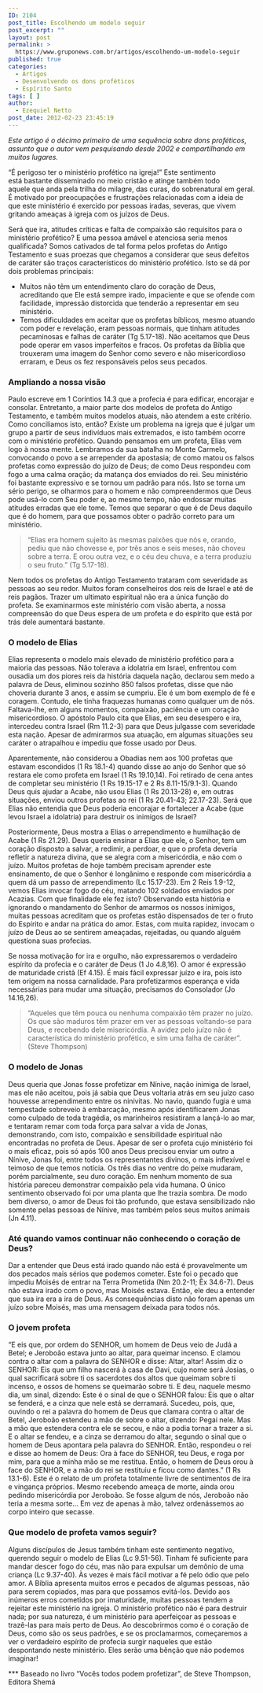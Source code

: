 ```yaml
---
ID: 2104
post_title: Escolhendo um modelo seguir
post_excerpt: ""
layout: post
permalink: >
  https://www.gruponews.com.br/artigos/escolhendo-um-modelo-seguir
published: true
categories:
  - Artigos
  - Desenvolvendo os dons proféticos
  - Espírito Santo
tags: [ ]
author:
  - Ezequiel Netto
post_date: 2012-02-23 23:45:19
---
```

<em>Este artigo é o décimo primeiro de uma sequência sobre dons proféticos, assunto que o autor vem pesquisando desde 2002 e compartilhando em muitos lugares. </em>

“É perigoso ter o ministério profético na igreja!” Este sentimento está bastante disseminado no meio cristão e atinge também todo aquele que anda pela trilha do milagre, das curas, do sobrenatural em geral. É motivado por preocupações e frustrações relacionadas com a ideia de que este ministério é exercido por pessoas iradas, severas, que vivem gritando ameaças à igreja com os juízos de Deus.

Será que ira, atitudes críticas e falta de compaixão são requisitos para o ministério profético? E uma pessoa amável e atenciosa seria menos qualificada? Somos cativados de tal forma pelos profetas do Antigo Testamento e suas proezas que chegamos a considerar que seus defeitos de caráter são traços característicos do ministério profético. Isto se dá por dois problemas principais:
<ul>
	<li>Muitos não têm um entendimento claro do coração de Deus, acreditando que Ele está sempre irado, impaciente e que se ofende com facilidade, impressão distorcida que tenderão a representar em seu ministério.</li>
	<li>Temos dificuldades em aceitar que os profetas bíblicos, mesmo atuando com poder e revelação, eram pessoas normais, que tinham atitudes pecaminosas e falhas de caráter (Tg 5.17-18). Não aceitamos que Deus pode operar em vasos imperfeitos e fracos. Os profetas da Bíblia que trouxeram uma imagem do Senhor como severo e não misericordioso erraram, e Deus os fez responsáveis pelos seus pecados.</li>
</ul>
<h3>Ampliando a nossa visão</h3>
Paulo escreve em 1 Coríntios 14.3 que a profecia é para edificar, encorajar e consolar. Entretanto, a maior parte dos modelos de profeta do Antigo Testamento, e também muitos modelos atuais, não atendem a este critério. Como conciliamos isto, então? Existe um problema na igreja que é julgar um grupo a partir de seus indivíduos mais extremados, e isto também ocorre com o ministério profético. Quando pensamos em um profeta, Elias vem logo à nossa mente. Lembramos da sua batalha no Monte Carmelo, convocando o povo a se arrepender da apostasia; de como matou os falsos profetas como expressão do juízo de Deus; de como Deus respondeu com fogo a uma calma oração; da
matança dos enviados do rei. Seu ministério foi bastante expressivo e se tornou um padrão para nós. Isto se torna um sério perigo, se olharmos para o homem e não compreendermos que Deus pode usá-lo com Seu poder e, ao mesmo tempo, não endossar muitas atitudes erradas que ele tome. Temos que separar o que é de Deus daquilo que é do homem, para que possamos obter o padrão correto para um ministério.
<blockquote>“Elias era homem sujeito às mesmas paixões que nós e, orando, pediu que não chovesse e, por três anos e seis meses, não choveu sobre a terra. E orou outra vez, e o céu deu chuva, e a terra produziu o seu fruto.” (Tg 5.17-18).</blockquote>
Nem todos os profetas do Antigo Testamento trataram com severidade as pessoas ao seu redor. Muitos foram conselheiros dos reis de Israel e até de reis pagãos. Trazer um ultimato espiritual não era a única função do profeta. Se examinarmos este ministério com visão aberta, a nossa compreensão do que Deus espera de um profeta e do espírito que está por trás dele aumentará bastante.
<h3>O modelo de Elias</h3>
Elias representa o modelo mais elevado de ministério profético para a maioria das pessoas. Não tolerava a idolatria em Israel, enfrentou com ousadia um dos piores reis da história daquela nação, declarou sem medo a palavra de Deus, eliminou sozinho 850 falsos profetas, disse que não choveria durante 3 anos, e assim se cumpriu. Ele é um bom exemplo de fé e coragem. Contudo, ele tinha fraquezas humanas como qualquer um de nós. Faltava-lhe, em alguns
momentos, compaixão, paciência e um coração misericordioso. O apóstolo Paulo cita que Elias, em seu desespero e ira, intercedeu contra Israel (Rm 11.2-3) para que Deus julgasse com severidade esta nação. Apesar de admirarmos sua atuação, em algumas situações seu caráter o atrapalhou e impediu que fosse usado por Deus.

Aparentemente, não considerou a Obadias nem aos 100 profetas que estavam escondidos (1 Rs 18.1-4) quando disse ao anjo do Senhor que só restara ele como profeta em Israel (1 Rs 19.10,14). Foi retirado
de cena antes de completar seu ministério (1 Rs 19.15-17 e 2 Rs 8.11-15/9.1-3). Quando Deus quis ajudar a Acabe, não usou Elias (1 Rs 20.13-28) e, em outras situações, enviou outros profetas ao rei (1 Rs 20.41-43; 22.17-23). Será que Elias não entendia que Deus poderia encorajar e fortalecer a Acabe (que levou Israel a idolatria) para destruir os inimigos de Israel?

Posteriormente, Deus mostra a Elias o arrependimento e humilhação de Acabe (1 Rs 21.29). Deus queria ensinar a Elias que ele, o Senhor, tem um coração disposto a salvar, a redimir, a perdoar, e que o profeta deveria refletir a natureza divina, que se alegra com a misericórdia, e não com o juízo. Muitos profetas de hoje também precisam aprender este ensinamento, de que o Senhor é longânimo e responde com misericórdia a quem dá um passo de arrependimento (Lc 15.17-23). Em 2 Reis 1.9-12, vemos Elias invocar fogo do céu, matando 102 soldados enviados por Acazias. Com que finalidade ele fez isto? Observando esta história e ignorando o mandamento do Senhor de amarmos os nossos inimigos, muitas pessoas acreditam que os profetas estão dispensados de ter o fruto do Espírito e andar na prática do amor. Estas, com muita rapidez, invocam o juízo de Deus ao se sentirem ameaçadas, rejeitadas, ou quando alguém questiona suas profecias.

Se nossa motivação for ira e orgulho, não expressaremos o verdadeiro espírito da profecia e o caráter de Deus (1 Jo 4.8,16). O amor é expressão de maturidade cristã (Ef 4.15). É mais fácil expressar juízo e ira, pois isto tem origem na nossa carnalidade. Para profetizarmos esperança e vida necessárias para mudar uma situação, precisamos do Consolador (Jo 14.16,26).
<blockquote>“Aqueles que têm pouca ou nenhuma compaixão têm prazer no juízo. Os que são maduros têm prazer em ver as pessoas voltando-se para Deus, e recebendo dele misericórdia. A avidez pelo juízo não é característica do ministério profético, e sim uma falha de caráter”. (Steve Thompson)</blockquote>
<h3>O modelo de Jonas</h3>
Deus queria que Jonas fosse profetizar em Nínive, nação inimiga de Israel, mas ele não aceitou, pois já sabia que Deus voltaria atrás em seu juízo caso houvesse arrependimento entre os ninivitas. No navio, quando fugia e uma tempestade sobreveio à embarcação, mesmo após identificarem Jonas como culpado de toda tragédia, os marinheiros resistiram a lançá-lo ao mar, e tentaram remar com toda força para salvar a vida de Jonas, demonstrando, com isto, compaixão e sensibilidade espiritual não encontradas no profeta de Deus. Apesar de ser o profeta cujo ministério foi o mais eficaz, pois só após 100 anos Deus precisou enviar um outro a Nínive, Jonas foi, entre todos os representantes divinos, o mais inflexível e teimoso de que temos notícia. Os três dias no ventre do peixe mudaram, porém parcialmente, seu duro coração. Em nenhum momento de sua história pareceu demonstrar compaixão pela vida humana. O único sentimento observado foi por uma planta que lhe trazia sombra. De modo bem diverso, o amor de Deus foi tão profundo, que estava sensibilizado não somente pelas pessoas de Nínive, mas também pelos seus muitos animais (Jn 4.11).
<h3>Até quando vamos continuar não conhecendo o coração de Deus?</h3>
Dar a entender que Deus está irado quando não está é provavelmente um dos pecados mais sérios que podemos cometer. Este foi o pecado que impediu Moisés de entrar na Terra Prometida (Nm 20.2-11; Êx 34.6-7). Deus não estava irado com o povo, mas Moisés estava. Então, ele deu a entender que sua ira era a ira de Deus. As consequências disto não foram apenas um juízo sobre Moisés, mas uma mensagem deixada para todos nós.
<h3>O jovem profeta</h3>
“E eis que, por ordem do SENHOR, um homem de Deus veio de Judá a Betel; e Jeroboão estava junto ao altar, para queimar incenso. E clamou contra o altar com a palavra do SENHOR e disse: Altar, altar! Assim diz o SENHOR: Eis que um filho nascerá à casa de Davi, cujo nome será Josias, o qual sacrificará sobre ti os sacerdotes dos altos que queimam sobre ti incenso, e ossos de homens se queimarão sobre ti. E deu, naquele mesmo dia, um sinal, dizendo: Este é o sinal de que o SENHOR falou: Eis que o altar se fenderá, e a cinza que nele está se derramará. Sucedeu, pois, que, ouvindo o rei a palavra do homem de Deus que clamara contra o altar de Betel, Jeroboão estendeu a mão de sobre o altar, dizendo: Pegai nele. Mas a mão que estendera contra ele se secou, e não a podia tornar a trazer a si. E o altar se fendeu, e a cinza se derramou do altar, segundo o sinal que o homem de Deus apontara pela palavra do SENHOR. Então, respondeu o rei e disse ao homem de Deus: Ora à face do SENHOR, teu Deus, e roga por mim, para que a minha mão se me restitua. Então, o homem de Deus orou à face do SENHOR, e a mão do rei se restituiu e ficou como dantes.” (1 Rs 13.1-6). Este é o relato de um profeta totalmente livre de sentimentos de ira e vingança próprios. Mesmo recebendo ameaça de morte, ainda orou pedindo misericórdia por Jeroboão. Se fosse algum de nós, Jeroboão não teria a mesma sorte... Em vez de apenas à mão, talvez ordenássemos ao corpo inteiro que secasse.
<h3>Que modelo de profeta vamos seguir?</h3>
Alguns discípulos de Jesus também tinham este sentimento negativo, querendo seguir o modelo de Elias (Lc 9.51-56). Tinham fé suficiente para mandar descer fogo do céu, mas não para expulsar um demônio de uma criança (Lc 9.37-40). Às
vezes é mais fácil motivar a fé pelo ódio que pelo amor. A Bíblia apresenta muitos erros e pecados de algumas pessoas, não para serem copiados, mas para que possamos evitá-los. Devido aos inúmeros erros cometidos por imaturidade, muitas pessoas tendem a rejeitar este ministério na igreja. O ministério profético não é para destruir nada; por sua natureza, é um ministério para aperfeiçoar as pessoas e trazê-las para mais perto de Deus. Ao descobrirmos como é o coração de Deus, como são os seus padrões, e se os proclamarmos, começaremos a ver o verdadeiro espírito de profecia surgir naqueles que estão despontando neste ministério. Eles serão uma bênção que não podemos imaginar!

*** Baseado no livro “Vocês todos podem profetizar”, de Steve Thompson, Editora Shemá